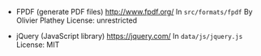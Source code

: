 * FPDF (generate PDF files)
  <http://www.fpdf.org/>
  In `src/formats/fpdf`
  By Olivier Plathey
  License: unrestricted

* jQuery (JavaScript library)
  <https://jquery.com/>
  In `data/js/jquery.js`
  License: MIT
